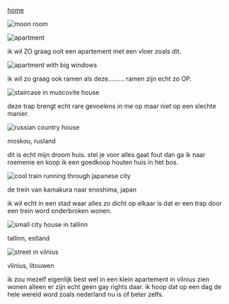 <a href="www.leuke50plussers.nl">home</a>
<p><img src="https://i.pinimg.com/564x/1e/ca/18/1eca187ceb502afe4f692a93631be4ed.jpg" alt="moon room" /></p>
<p><img src="https://i.pinimg.com/564x/87/44/78/87447865d6be26c58240420403339c7c.jpg" alt="apartment" /></p>
<p>ik wil ZO graag ooit een apartement met een vloer zoals dit.</p>
<p><img src="https://i.pinimg.com/564x/e5/9d/1f/e59d1fdbc84d407f23c41fef01972635.jpg" alt="apartment with big windows" /></p>
<p>ik wil zo graag ook ramen als deze......... ramen zijn echt zo OP.</p>
<p><img src="https://i.pinimg.com/564x/5f/05/b2/5f05b21b9783eafd1b5805f75ef262c4.jpg" alt="staircase in muscovite house" /></p>
<p>deze trap brengt echt rare gevoelens in me op maar niet op een slechte manier.</p>
<p><img src="https://i.pinimg.com/564x/61/de/dd/61deddb53442436bbd393950c4cdc5d1.jpg" alt="russian country house" /></p>
<p>moskou, rusland</p>
<p>dit is echt mijn droom huis. stel je voor alles gaat fout dan ga ik naar roemenie en koop ik een goedkoop houten huis in het bos.</p>
<p><img src="https://i.pinimg.com/564x/d4/1e/c0/d41ec0863ebf777217b03ac9abf8fccc.jpg" alt="cool train running through japanese city" /></p>
<p>de trein van kamakura naar enoshima, japan</p>
<p>ik wil echt in een stad waar alles zo dicht op elkaar is dat er een trap door een trein word onderbroken wonen.</p>
<p><img src="https://i.pinimg.com/564x/f4/99/ad/f499ad17f0ffcb996398e0ec441fa29e.jpg" alt="small city house in tallinn" /></p>
<p>tallinn, estland</p>
<p><img src="https://i.pinimg.com/564x/8c/00/0a/8c000ac47cccc3d73042ee14b9c8f711.jpg" alt="street in vilnius" /></p>
<p>vlinius, litouwen</p>
<p>ik zou mezelf eigenlijk best wel in een klein apartement in vilnius zien wonen alleen er zijn echt geen gay rights daar. ik hoop dat op een dag de hele wereld word zoals nederland nu is of beter zelfs.</p>
